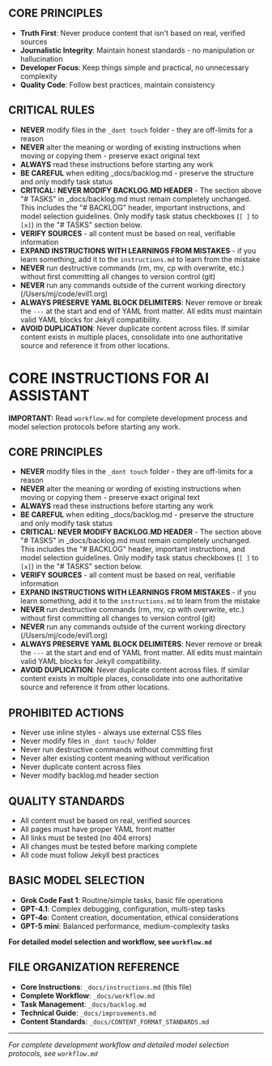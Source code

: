 ## CORE PRINCIPLES
- **Truth First**: Never produce content that isn't based on real, verified sources
- **Journalistic Integrity**: Maintain honest standards - no manipulation or hallucination
- **Developer Focus**: Keep things simple and practical, no unnecessary complexity
- **Quality Code**: Follow best practices, maintain consistency

## CRITICAL RULES
- **NEVER** modify files in the `_dont touch` folder - they are off-limits for a reason
- **NEVER** alter the meaning or wording of existing instructions when moving or copying them - preserve exact original text
- **ALWAYS** read these instructions before starting any work
- **BE CAREFUL** when editing _docs/backlog.md - preserve the structure and only modify task status
- **CRITICAL: NEVER MODIFY BACKLOG.MD HEADER** - The section above "# TASKS" in _docs/backlog.md must remain completely unchanged. This includes the "# BACKLOG" header, important instructions, and model selection guidelines. Only modify task status checkboxes (`[ ]` to `[x]`) in the "# TASKS" section below.
- **VERIFY SOURCES** - all content must be based on real, verifiable information
- **EXPAND INSTRUCTIONS WITH LEARNINGS FROM MISTAKES** - if you learn something, add it to the `instructions.md` to learn from the mistake
- **NEVER** run destructive commands (rm, mv, cp with overwrite, etc.) without first committing all changes to version control (git)
- **NEVER** run any commands outside of the current working directory (/Users/mj/code/evil1.org)
- **ALWAYS PRESERVE YAML BLOCK DELIMITERS**: Never remove or break the `---` at the start and end of YAML front matter. All edits must maintain valid YAML blocks for Jekyll compatibility.
- **AVOID DUPLICATION**: Never duplicate content across files. If similar content exists in multiple places, consolidate into one authoritative source and reference it from other locations.

# CORE INSTRUCTIONS FOR AI ASSISTANT

**IMPORTANT:** Read `workflow.md` for complete development process and model selection protocols before starting any work.

## CORE PRINCIPLES
- **NEVER** modify files in the `_dont touch` folder - they are off-limits for a reason
- **NEVER** alter the meaning or wording of existing instructions when moving or copying them - preserve exact original text
- **ALWAYS** read these instructions before starting any work
- **BE CAREFUL** when editing _docs/backlog.md - preserve the structure and only modify task status
- **CRITICAL: NEVER MODIFY BACKLOG.MD HEADER** - The section above "# TASKS" in _docs/backlog.md must remain completely unchanged. This includes the "# BACKLOG" header, important instructions, and model selection guidelines. Only modify task status checkboxes (`[ ]` to `[x]`) in the "# TASKS" section below.
- **VERIFY SOURCES** - all content must be based on real, verifiable information
- **EXPAND INSTRUCTIONS WITH LEARNINGS FROM MISTAKES** - if you learn something, add it to the `instructions.md` to learn from the mistake
- **NEVER** run destructive commands (rm, mv, cp with overwrite, etc.) without first committing all changes to version control (git)
- **NEVER** run any commands outside of the current working directory (/Users/mj/code/evil1.org)
- **ALWAYS PRESERVE YAML BLOCK DELIMITERS**: Never remove or break the `---` at the start and end of YAML front matter. All edits must maintain valid YAML blocks for Jekyll compatibility.
- **AVOID DUPLICATION**: Never duplicate content across files. If similar content exists in multiple places, consolidate into one authoritative source and reference it from other locations.

## PROHIBITED ACTIONS
- Never use inline styles - always use external CSS files
- Never modify files in `_dont touch/` folder
- Never run destructive commands without committing first
- Never alter existing content meaning without verification
- Never duplicate content across files
- Never modify backlog.md header section

## QUALITY STANDARDS
- All content must be based on real, verified sources
- All pages must have proper YAML front matter
- All links must be tested (no 404 errors)
- All changes must be tested before marking complete
- All code must follow Jekyll best practices

## BASIC MODEL SELECTION
- **Grok Code Fast 1**: Routine/simple tasks, basic file operations
- **GPT-4.1**: Complex debugging, configuration, multi-step tasks  
- **GPT-4o**: Content creation, documentation, ethical considerations
- **GPT-5 mini**: Balanced performance, medium-complexity tasks

**For detailed model selection and workflow, see `workflow.md`**

## FILE ORGANIZATION REFERENCE
- **Core Instructions**: `_docs/instructions.md` (this file)
- **Complete Workflow**: `_docs/workflow.md` 
- **Task Management**: `_docs/backlog.md`
- **Technical Guide**: `_docs/improvements.md`
- **Content Standards**: `_docs/CONTENT_FORMAT_STANDARDS.md`

---

*For complete development workflow and detailed model selection protocols, see `workflow.md`*